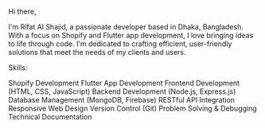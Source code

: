 Hi there,

I'm Rifat Al Shajid, a passionate developer based in Dhaka, Bangladesh. With a focus on Shopify and Flutter app development, I love bringing ideas to life through code. I'm dedicated to crafting efficient, user-friendly solutions that meet the needs of my clients and users.

Skills:

Shopify Development
Flutter App Development
Frontend Development (HTML, CSS, JavaScript)
Backend Development (Node.js, Express.js)
Database Management (MongoDB, Firebase)
RESTful API Integration
Responsive Web Design
Version Control (Git)
Problem Solving & Debugging
Technical Documentation

